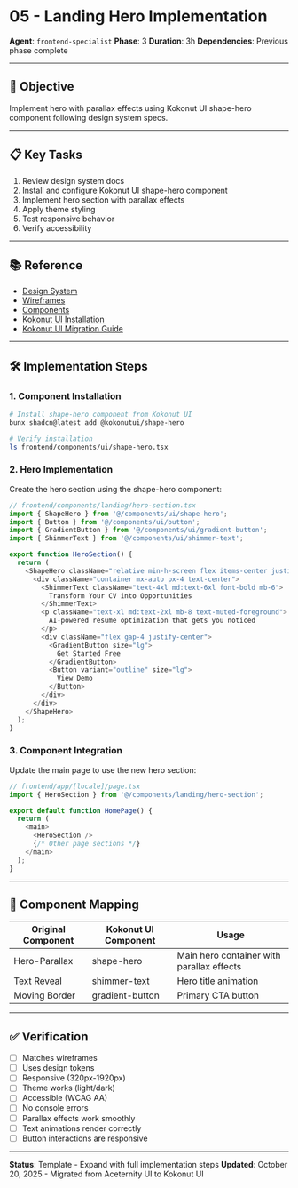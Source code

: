 # 05 - Landing Hero Implementation

**Agent**: `frontend-specialist`
**Phase**: 3
**Duration**: 3h
**Dependencies**: Previous phase complete

---

## 🎯 Objective

Implement hero with parallax effects using Kokonut UI shape-hero component following design system specs.

---

## 📋 Key Tasks

1. Review design system docs
2. Install and configure Kokonut UI shape-hero component
3. Implement hero section with parallax effects
4. Apply theme styling
5. Test responsive behavior
6. Verify accessibility

---

## 📚 Reference

- [Design System](../../design-system/README.md)
- [Wireframes](../../design-system/wireframes.md)
- [Components](../../design-system/components.md)
- [Kokonut UI Installation](04-kokonut-installation.md)
- [Kokonut UI Migration Guide](_design-reference/KOKONUT-UI-MIGRATION-GUIDE.md)

---

## 🛠️ Implementation Steps

### 1. Component Installation

```bash
# Install shape-hero component from Kokonut UI
bunx shadcn@latest add @kokonutui/shape-hero

# Verify installation
ls frontend/components/ui/shape-hero.tsx
```

### 2. Hero Implementation

Create the hero section using the shape-hero component:

```typescript
// frontend/components/landing/hero-section.tsx
import { ShapeHero } from '@/components/ui/shape-hero';
import { Button } from '@/components/ui/button';
import { GradientButton } from '@/components/ui/gradient-button';
import { ShimmerText } from '@/components/ui/shimmer-text';

export function HeroSection() {
  return (
    <ShapeHero className="relative min-h-screen flex items-center justify-center">
      <div className="container mx-auto px-4 text-center">
        <ShimmerText className="text-4xl md:text-6xl font-bold mb-6">
          Transform Your CV into Opportunities
        </ShimmerText>
        <p className="text-xl md:text-2xl mb-8 text-muted-foreground">
          AI-powered resume optimization that gets you noticed
        </p>
        <div className="flex gap-4 justify-center">
          <GradientButton size="lg">
            Get Started Free
          </GradientButton>
          <Button variant="outline" size="lg">
            View Demo
          </Button>
        </div>
      </div>
    </ShapeHero>
  );
}
```

### 3. Component Integration

Update the main page to use the new hero section:

```typescript
// frontend/app/[locale]/page.tsx
import { HeroSection } from '@/components/landing/hero-section';

export default function HomePage() {
  return (
    <main>
      <HeroSection />
      {/* Other page sections */}
    </main>
  );
}
```

---

## 🎨 Component Mapping

| Original Component | Kokonut UI Component | Usage |
|-------------------|----------------------|-------|
| Hero-Parallax | shape-hero | Main hero container with parallax effects |
| Text Reveal | shimmer-text | Hero title animation |
| Moving Border | gradient-button | Primary CTA button |

---

## ✅ Verification

- [ ] Matches wireframes
- [ ] Uses design tokens
- [ ] Responsive (320px-1920px)
- [ ] Theme works (light/dark)
- [ ] Accessible (WCAG AA)
- [ ] No console errors
- [ ] Parallax effects work smoothly
- [ ] Text animations render correctly
- [ ] Button interactions are responsive

---

**Status**: Template - Expand with full implementation steps
**Updated**: October 20, 2025 - Migrated from Aceternity UI to Kokonut UI
